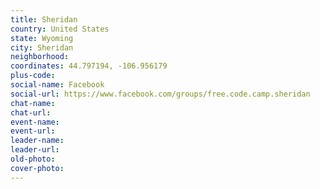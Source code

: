 ```yaml
---
title: Sheridan
country: United States
state: Wyoming
city: Sheridan
neighborhood: 
coordinates: 44.797194, -106.956179
plus-code:
social-name: Facebook
social-url: https://www.facebook.com/groups/free.code.camp.sheridan
chat-name:
chat-url:
event-name:
event-url:
leader-name:
leader-url:
old-photo: 
cover-photo:
---
```

